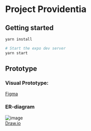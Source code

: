 # Project Providentia

## Getting started
```bash
yarn install

# Start the expo dev server
yarn start
```

## Prototype

### Visual Prototype:
[Figma](https://www.figma.com/proto/g0ZT492flLqF1lZINcrVpH/Project-Providentia?node-id=15%3A796&scaling=scale-down&page-id=0%3A1)  

### ER-diagram
![image](https://user-images.githubusercontent.com/26925695/124378913-69ab7380-dcb4-11eb-9ce8-5b7efb0b2eb2.png)  
[Draw.io](https://drive.google.com/file/d/1uO78RjRZxjLqsNKLJrD51yemvB_zwbGh/view?usp=sharing)
